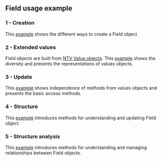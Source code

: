 ## Field usage example

### 1 - Creation

This [example](http://nbviewer.org/github/loco-philippe/tab-dataset/blob/main/example/Field/field_creation.ipynb) shows the different ways to create a Field object

### 2 - Extended values

Field objects are built from [NTV Value objects](http://nbviewer.org/github/loco-philippe/NTV/tree/main/example).
This [example](http://nbviewer.org/github/loco-philippe/tab-dataset/blob/main/example/Field/field_value.ipynb) shows the diversity and presents the representations of values objects.

### 3 - Update

This [example](http://nbviewer.org/github/loco-philippe/tab-dataset/blob/main/example/Field/field_update.ipynb) shows independence of methods from values objects and presents the basic access methods.

### 4 - Structure

This [example](http://nbviewer.org/github/loco-philippe/tab-dataset/blob/main/example/Field/field_structure.ipynb) introduces methods for understanding and updating Field object.

### 5 - Structure analysis

This [example](http://nbviewer.org/github/loco-philippe/tab-dataset/blob/main/example/Field/field_structure_analysis.ipynb) introduces methods for understanding and managing relationships between Field objects.
